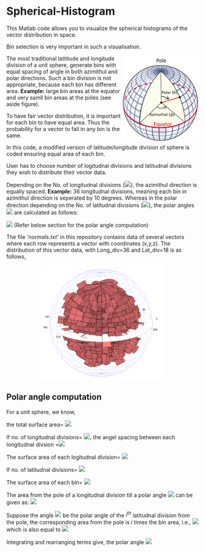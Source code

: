 # Spherical-Histogram
This Matlab code allows you to visualize the spherical histograms of the vector distribution in space. 

Bin selection is very important in such a visualisation. 

<img align="right" width="200" height="225" src="/Lat_Long.png">

The most traditional lattitude and longitude division of a unit sphere, generate bins with equal spacing of angle in both azimithul and polar directions. 
Such a bin division is not appropriate, because each bin has different area. **Example:** large bin areas at the equator and very samll bin areas at the poles (see aside figure).

To have fair vector distribution, it is important for each bin to have equal area. Thus the probability for a vector to fall in any bin is the same.

In this code, a modified version of latitude/longitude division of sphere is coded ensuring equal area of each bin. 

User has to choose number of logitudnal divisions and latitudnal divisions they wish to distribute their vector data. 

Depending on the No. of longitudnal divisions (<img src="https://latex.codecogs.com/svg.latex?\large&space;Long\_div "/>), the azimithul direction is equally spaced. **Example:** 36 longitudnal divisions, meaning each bin in azimithul direction is seperated by 10 degrees. Whereas in the polar direction depending on the No. of latitudnal divisions (<img src="https://latex.codecogs.com/svg.latex?\large&space;Lat\_div "/>), the polar angles                                <img src="https://latex.codecogs.com/svg.latex?\large&space;[0,\theta_1.....,\theta_i,.......\pi] "/> are calculated as follows:

<img src="https://latex.codecogs.com/svg.latex?\large&space;\theta_i=cos^{-1}(1-\frac{2i}{Lat\_div})" /> (Refer below section for the polar angle computation)

The file *'normals.txt'* in this repository contains data of several vectors where each row represents a vector with coordinates (x,y,z). The distribution of this vector data, with Long_div=36 and Lat_div=18 is as follows,

<p align="center">
  <img width="325" height="300" src="/SphericalHistogram.png">
</p>

## Polar angle computation

For a unit sphere, we know, 

the total surface area= <img src="https://latex.codecogs.com/svg.latex?\large&space;4\pi "/>

If no. of longitudnal divisions= <img src="https://latex.codecogs.com/svg.latex?\large&space;Long\_div "/>, the angel spacing between each longitudnal divsion =<img src="https://latex.codecogs.com/svg.latex?\large&space;\frac{2\pi}{Long\_div}"/>

The surface area of each logitudnal division= <img src="https://latex.codecogs.com/svg.latex?\large&space;\frac{4\pi}{Long\_div}"/>

If no. of latitudnal divisions= <img src="https://latex.codecogs.com/svg.latex?\large&space;Lat\_div "/>

The surface area of each bin= <img src="https://latex.codecogs.com/svg.latex?\large&space;\frac{4\pi}{(Long\_div)(Lat\_div)}"/>

The area from the pole of a longitudnal division till a polar angle <img src="https://latex.codecogs.com/svg.latex?\large&space;\theta"/> can be given as: <img src="https://latex.codecogs.com/svg.latex?\large&space;\int_0^{\theta}\frac{2\pi}{(Long\_div)}sin{\theta}d{\theta}"/>

Suppose the angle <img src="https://latex.codecogs.com/svg.latex?\large&space;\theta_i"/> be the polar angle of the *i<sup>th</sup>* latitudnal division from the pole, the corresponding area from the pole is *i* times the bin area, i.e., <img src="https://latex.codecogs.com/svg.latex?\large&space;\frac{4\pi*i}{(Long\_div)(Lat\_div)}"/> which is also equal to <img src="https://latex.codecogs.com/svg.latex?\large&space;\int_0^{\theta_i}\frac{2\pi}{(Long\_div)}sin{\theta}d{\theta}"/>

Integrating and rearranging terms give, the polar angle <img src="https://latex.codecogs.com/svg.latex?\large&space;\theta_i=cos^{-1}(1-\frac{2i}{Lat\_div})" />
